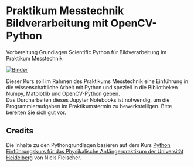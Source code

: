 # Praktikum Messtechnik Bildverarbeitung mit OpenCV-Python
Vorbereitung Grundlagen Scientific Python für Bildverarbeitung im Praktikum Messtechnik

[![Binder](https://mybinder.org/badge.svg)](https://mybinder.org/v2/gh/nilsleiffischer/python-course/deploy?filepath=index.ipynb)

Dieser Kurs soll im Rahmen des Praktikums Messtechnik eine Einführung in die wissenschaftliche Arbeit mit Python und speziell in die Bibliotheken Numpy, Matplotlib und OpenCV-Python geben.  
Das Durcharbeiten dieses Jupyter Notebooks ist notwendig, um die Programmieraufgaben im Praktikumstermin zu bewerkstelligen. Bitte bereiten Sie sich gut vor.

## Credits

Die Inhalte zu den Pythongrundlagen basieren auf dem Kurs [Python Einführungskurs für das Physikalische Anfängerpraktikum der Universität Heidelberg](https://github.com/nilsleiffischer/python-course) von Niels Fleischer.
